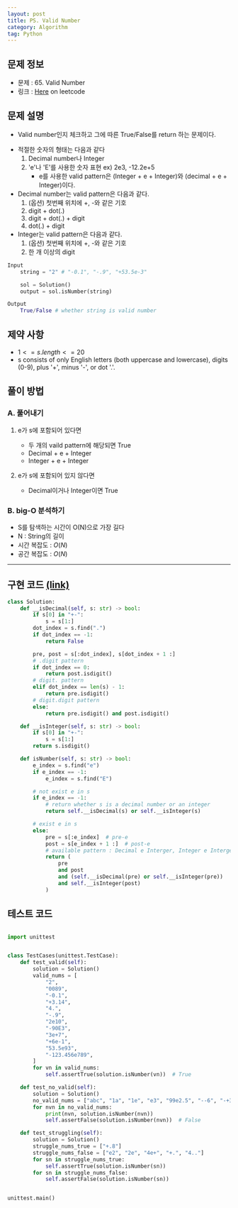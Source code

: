 ```yaml
---
layout: post
title: PS. Valid Number
category: Algorithm
tag: Python
---
```


## 문제 정보

- 문제 : 65. Valid Number
- 링크 : [Here](https://leetcode.com/problems/valid-number/) on leetcode

## 문제 설명

- Valid number인지 체크하고 그에 따른 True/False를 return 하는 문제이다.
<!--break-->
- 적절한 숫자의 형태는 다음과 같다
    1. Decimal number나 Integer
    2. 'e'나 'E'를 사용한 숫자 표현 ex) 2e3, -12.2e+5
        - e를 사용한 valid pattern은 (Integer + e + Integer)와 (decimal + e + Integer)이다.
- Decimal number는 valid pattern은 다음과 같다.
    1. (옵션) 첫번째 위치에 +, -와 같은 기호
    2. digit + dot(.)
    3. digit + dot(.) + digit
    4. dot(.) + digit
- Integer는 valid pattern은 다음과 같다.
    1. (옵션) 첫번째 위치에 +, -와 같은 기호
    2. 한 개 이상의 digit

```python
Input
    string = "2" # "-0.1", "-.9", "+53.5e-3"

    sol = Solution()
    output = sol.isNumber(string)

Output
    True/False # whether string is valid number
```

## 제약 사항

- $1 <= s.length <= 20$
- s consists of only English letters (both uppercase and lowercase), digits (0-9), plus '+', minus '-', or dot '.'.

## 풀이 방법

### A. 풀어내기

1. e가 s에 포함되어 있다면
    - 두 개의 vaild pattern에 해당되면 True
    - Decimal + e + Integer
    - Integer + e + Integer

2. e가 s에 포함되어 있지 않다면
    - Decimal이거나 Integer이면 True

### B. big-O 분석하기

- S를 탐색하는 시간이 O(N)으로 가장 길다
- N : String의 길이
- 시간 복잡도 : $O(N)$
- 공간 복잡도 : $O(N)$

----

## 구현 코드 [(link)](https://github.com/lsmman/All-about-Algorithms/blob/master/leetcode/65.py)

```python
class Solution:
    def __isDecimal(self, s: str) -> bool:
        if s[0] in "+-":
            s = s[1:]
        dot_index = s.find(".")
        if dot_index == -1:
            return False

        pre, post = s[:dot_index], s[dot_index + 1 :]
        # .digit pattern
        if dot_index == 0:
            return post.isdigit()
        # digit. pattern
        elif dot_index == len(s) - 1:
            return pre.isdigit()
        # digit.digit pattern
        else:
            return pre.isdigit() and post.isdigit()

    def __isInteger(self, s: str) -> bool:
        if s[0] in "+-":
            s = s[1:]
        return s.isdigit()

    def isNumber(self, s: str) -> bool:
        e_index = s.find("e")
        if e_index == -1:
            e_index = s.find("E")

        # not exist e in s
        if e_index == -1:
            # return whether s is a decimal number or an integer
            return self.__isDecimal(s) or self.__isInteger(s)

        # exist e in s
        else:
            pre = s[:e_index]  # pre-e
            post = s[e_index + 1 :]  # post-e
            # available pattern : Decimal e Interger, Integer e Interger
            return (
                pre
                and post
                and (self.__isDecimal(pre) or self.__isInteger(pre))
                and self.__isInteger(post)
            )
```

## 테스트 코드

```python

import unittest


class TestCases(unittest.TestCase):
    def test_valid(self):
        solution = Solution()
        valid_nums = [
            "2",
            "0089",
            "-0.1",
            "+3.14",
            "4.",
            "-.9",
            "2e10",
            "-90E3",
            "3e+7",
            "+6e-1",
            "53.5e93",
            "-123.456e789",
        ]
        for vn in valid_nums:
            self.assertTrue(solution.isNumber(vn))  # True

    def test_no_valid(self):
        solution = Solution()
        no_valid_nums = ["abc", "1a", "1e", "e3", "99e2.5", "--6", "-+3", "95a54e53"]
        for nvn in no_valid_nums:
            print(nvn, solution.isNumber(nvn))
            self.assertFalse(solution.isNumber(nvn))  # False

    def test_struggling(self):
        solution = Solution()
        struggle_nums_true = ["+.8"]
        struggle_nums_false = ["e2", "2e", "4e+", "+.", "4.."]
        for sn in struggle_nums_true:
            self.assertTrue(solution.isNumber(sn))
        for sn in struggle_nums_false:
            self.assertFalse(solution.isNumber(sn))


unittest.main()
```

<!-- ## 새로 알게 된 것 -->
